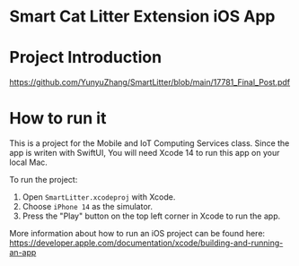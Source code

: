 #  Smart Cat Litter Extension iOS App

# Project Introduction
https://github.com/YunyuZhang/SmartLitter/blob/main/17781_Final_Post.pdf

# How to run it
This is a project for the Mobile and IoT Computing Services class.
Since the app is writen with SwiftUI, You will need Xcode 14 to run this app on your local Mac.

To run the project:
1. Open ```SmartLitter.xcodeproj``` with Xcode.
2. Choose ```iPhone 14``` as the simulator.
3. Press the "Play" button on the top left corner in Xcode to run the app.

More information about how to run an iOS project can be found here: https://developer.apple.com/documentation/xcode/building-and-running-an-app




